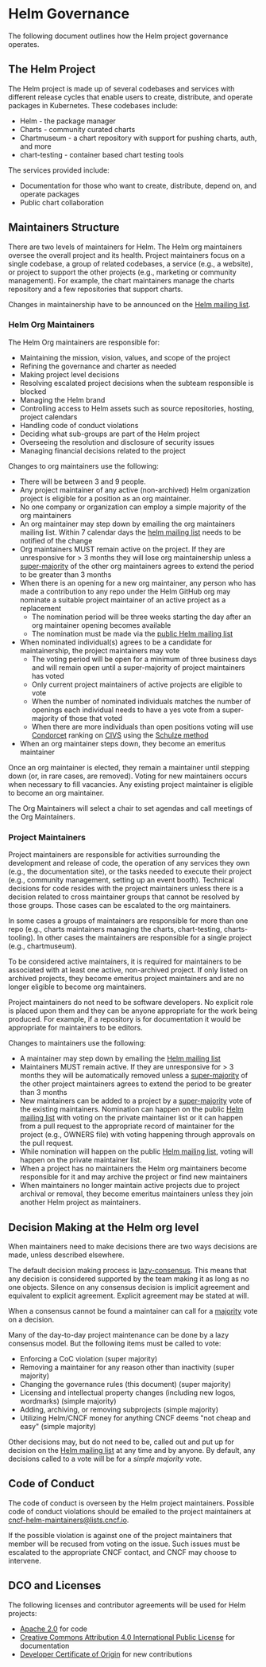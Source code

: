 # Helm Governance

The following document outlines how the Helm project governance operates.

## The Helm Project

The Helm project is made up of several codebases and services with different release cycles that enable users to create, distribute, and operate packages in Kubernetes. These codebases include:

* Helm - the package manager
* Charts - community curated charts
* Chartmuseum - a chart repository with support for pushing charts, auth, and more
* chart-testing - container based chart testing tools

The services provided include:

* Documentation for those who want to create, distribute, depend on, and operate packages
* Public chart collaboration

## Maintainers Structure

There are two levels of maintainers for Helm. The Helm org maintainers oversee the overall project and its health. Project maintainers focus on a single codebase, a group of related codebases, a service (e.g., a website), or project to support the other projects (e.g., marketing or community management). For example, the chart maintainers manage the charts repository and a few repositories that support charts.

Changes in maintainership have to be announced on the [Helm mailing list](https://lists.cncf.io/g/cncf-helm).

### Helm Org Maintainers

The Helm Org maintainers are responsible for:

* Maintaining the mission, vision, values, and scope of the project
* Refining the governance and charter as needed
* Making project level decisions
* Resolving escalated project decisions when the subteam responsible is blocked
* Managing the Helm brand
* Controlling access to Helm assets such as source repositories, hosting, project calendars
* Handling code of conduct violations
* Deciding what sub-groups are part of the Helm project
* Overseeing the resolution and disclosure of security issues
* Managing financial decisions related to the project

Changes to org maintainers use the following:

* There will be between 3 and 9 people.
* Any project maintainer of any active (non-archived) Helm organization project is eligible for a position as an org maintainer.
* No one company or organization can employ a simple majority of the org maintainers
* An org maintainer may step down by emailing the org maintainers mailing list. Within 7 calendar days the [helm mailing list](https://lists.cncf.io/g/cncf-helm) needs to be notified of the change
* Org maintainers MUST remain active on the project. If they are unresponsive for > 3 months they will lose org maintainership unless a [super-majority](https://en.wikipedia.org/wiki/Supermajority#Two-thirds_vote) of the other org maintainers agrees to extend the period to be greater than 3 months
* When there is an opening for a new org maintainer, any person who has made a contribution to any repo under the Helm GitHub org may nominate a suitable project maintainer of an active project as a replacement
  * The nomination period will be three weeks starting the day after an org maintainer opening becomes available
  * The nomination must be made via the [public Helm mailing list](https://lists.cncf.io/g/cncf-helm/)
* When nominated individual(s) agrees to be a candidate for maintainership, the project maintainers may vote
  * The voting period will be open for a minimum of three business days and will remain open until a super-majority of project maintainers has voted
  * Only current project maintainers of active projects are eligible to vote
  * When the number of nominated individuals matches the number of openings each individual needs to have a yes vote from a super-majority of those that voted
  * When there are more individuals than open positions voting will use [Condorcet](https://en.wikipedia.org/wiki/Condorcet_method) ranking on [CIVS](http://civs.cs.cornell.edu/) using the [Schulze method](https://en.wikipedia.org/wiki/Schulze_method)
* When an org maintainer steps down, they become an emeritus maintainer

Once an org maintainer is elected, they remain a maintainer until stepping down (or, in rare cases, are removed). Voting for new maintainers occurs when necessary to fill vacancies. Any existing project maintainer is eligible to become an org maintainer.

The Org Maintainers will select a chair to set agendas and call meetings of the Org Maintainers.

### Project Maintainers

Project maintainers are responsible for activities surrounding the development and release of code, the operation of any services they own (e.g., the documentation site), or the tasks needed to execute their project (e.g., community management, setting up an event booth). Technical decisions for code resides with the project maintainers unless there is a decision related to cross maintainer groups that cannot be resolved by those groups. Those cases can be escalated to the org maintainers.

In some cases a groups of maintainers are responsible for more than one repo (e.g., charts maintainers managing the charts, chart-testing, charts-tooling). In other cases the maintainers are responsible for a single project (e.g., chartmuseum).

To be considered active maintainers, it is required for maintainers to be associated with at least one active, non-archived project. If only listed on archived projects, they become emeritus project maintainers and are no longer eligible to become org maintainers.

Project maintainers do not need to be software developers. No explicit role is placed upon them and they can be anyone appropriate for the work being produced. For example, if a repository is for documentation it would be appropriate for maintainers to be editors.

Changes to maintainers use the following:

* A maintainer may step down by emailing the [Helm mailing list](https://lists.cncf.io/g/cncf-helm)
* Maintainers MUST remain active. If they are unresponsive for > 3 months they will be automatically removed unless a [super-majority](https://en.wikipedia.org/wiki/Supermajority#Two-thirds_vote) of the other project maintainers agrees to extend the period to be greater than 3 months
* New maintainers can be added to a project by a [super-majority](https://en.wikipedia.org/wiki/Supermajority#Two-thirds_vote) vote of the existing maintainers. Nomination can happen on the public [Helm mailing list](https://lists.cncf.io/g/cncf-helm) with voting on the private maintainer list or it can happen from a pull request to the appropriate record of maintainer for the project (e.g., OWNERS file) with voting happening through approvals on the pull request.
* While nomination will happen on the public [Helm mailing list](https://lists.cncf.io/g/cncf-helm), voting will happen on the private maintainer list.
* When a project has no maintainers the Helm org maintainers become responsible for it and may archive the project or find new maintainers
* When maintainers no longer maintain active projects due to project archival or removal, they become emeritus maintainers unless they join another Helm project as maintainers.

## Decision Making at the Helm org level

When maintainers need to make decisions there are two ways decisions are made, unless described elsewhere.

The default decision making process is [lazy-consensus](http://communitymgt.wikia.com/wiki/Lazy_consensus). This means that any decision is considered supported by the team making it as long as no one objects. Silence on any consensus decision is implicit agreement and equivalent to explicit agreement. Explicit agreement may be stated at will.

When a consensus cannot be found a maintainer can call for a [majority](https://en.wikipedia.org/wiki/Majority) vote on a decision.

Many of the day-to-day project maintenance can be done by a lazy consensus model. But the following items must be called to vote:

* Enforcing a CoC violation (super majority)
* Removing a maintainer for any reason other than inactivity (super majority)
* Changing the governance rules (this document) (super majority)
* Licensing and intellectual property changes (including new logos, wordmarks) (simple majority)
* Adding, archiving, or removing subprojects (simple majority)
* Utilizing Helm/CNCF money for anything CNCF deems "not cheap and easy" (simple majority)

Other decisions may, but do not need to be, called out and put up for decision on the [Helm mailing list](https://lists.cncf.io/g/cncf-helm) at any time and by anyone. By default, any decisions called to a vote will be for a _simple majority_ vote.

## Code of Conduct

The code of conduct is overseen by the Helm project maintainers. Possible code of conduct violations should be emailed to the project maintainers at cncf-helm-maintainers@lists.cncf.io.

If the possible violation is against one of the project maintainers that member will be recused from voting on the issue. Such issues must be escalated to the appropriate CNCF contact, and CNCF may choose to intervene.

## DCO and Licenses

The following licenses and contributor agreements will be used for Helm projects:

* [Apache 2.0](https://opensource.org/licenses/Apache-2.0) for code
* [Creative Commons Attribution 4.0 International Public License](https://creativecommons.org/licenses/by/4.0/legalcode) for documentation
* [Developer Certificate of Origin](https://developercertificate.org/) for new contributions

